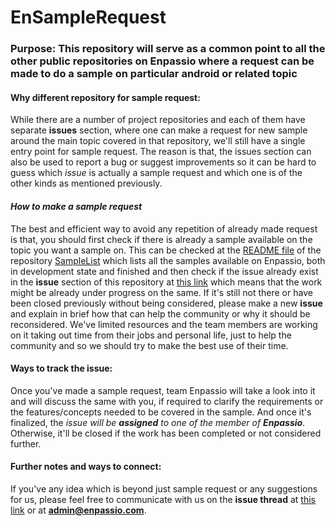 # EnSampleRequest

### Purpose: This repository will serve as a common point to all the other public repositories on Enpassio where a request can be made to do a sample on particular android or related topic

#### Why different repository for sample request:
While there are a number of project repositories and each of them have separate **issues** section, where one can make a request for new sample around the main topic covered in that repository, we'll still have a single entry point for sample request. The reason is that, the issues section can also be used to report a bug or suggest improvements so it can be hard to guess which *issue* is actually a sample request and which one is of the other kinds as mentioned previously.

#### *How to make a sample request*

The best and efficient way to avoid any repetition of already made request is that, you should first check if there is already a sample available on the topic you want a sample on. This can be checked at the [README file](https://github.com/enpassio/SampleList/blob/master/README.md) of the repository [SampleList](https://github.com/enpassio/SampleList) which lists all the samples available on Enpassio, both in development state and finished and then check if the issue already exist in the **issue** section of this repository at [this link](https://github.com/enpassio/EnSampleRequest/issues) which means that the work might be already under progress on the same. If it's still not there or have been closed previously without being considered, please make a new **issue** and explain in brief how that can help the community or why it should be reconsidered. We've limited resources and the team members are working on it taking out time from their jobs and personal life, just to help the community and so we should try to make the best use of their time.

#### Ways to track the issue:
Once you've made a sample request, team Enpassio will take a look into it and will discuss the same with you, if required to clarify the requirements or the features/concepts needed to be covered in the sample. And once it's finalized, the *issue will be **assigned** to one of the member of **Enpassio***. Otherwise, it'll be closed if the work has been completed or not considered further.

#### Further notes and ways to connect:
If you've any idea which is beyond just sample request or any suggestions for us, please feel free to communicate with us on the **issue thread** at [this link](https://github.com/enpassio/EnSampleRequest/issues/1) or at **admin@enpassio.com**.
